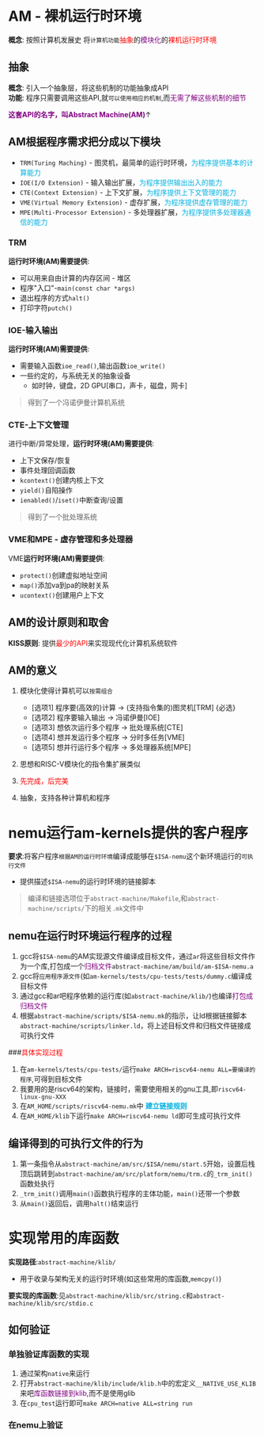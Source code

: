 # AM - 裸机运行时环境
**概念**: 按照计算机发展史 将`计算机功能`<font color=red>抽象</font>的<font color=purple>模块化</font>的<font color=red>裸机运行时环境</font>  
## 抽象
**概念**: 引入一个抽象层，将这些机制的功能抽象成API  
**功能**: 程序只需要调用这些API,就`可以使用相应的机制`,而<font color=purple>无需了解这些机制的细节</font>  

**<font color=purple>这套API的名字，叫Abstract Machine(AM)</font>**$\uparrow$  
## AM根据程序需求把分成以下模块
- `TRM(Turing Maching)` - 图灵机，最简单的运行时环境，<font color=sky_blue>为程序提供基本的计算能力</font>  
- `IOE(I/O Extension)` - 输入输出扩展，<font color=sky_blue>为程序提供输出出入的能力</font>  
- `CTE(Context Extension)` - 上下文扩展，<font color=sky_blue>为程序提供上下文管理的能力</font>  
- `VME(Virtual Memory Extension)` - 虚存扩展，<font color=sky_blue>为程序提供虚存管理的能力</font>  
- `MPE(Multi-Processor Extension)` - 多处理器扩展，<font color=sky_blue>为程序提供多处理器通信的能力</font>  

### TRM
**运行时环境(AM)需要提供**:
- 可以用来自由计算的内存区间 - 堆区  
- 程序"入口"-`main(const char *args)`  
- 退出程序的方式`halt()`  
- 打印字符`putch()`  

### IOE-输入输出
**运行时环境(AM)需要提供**:
- 需要输入函数`ioe_read()`,输出函数`ioe_write()`  
- 一些约定的，与系统无关的抽象设备  
   - 如时钟，键盘，2D GPU[串口，声卡，磁盘，网卡]  

> 得到了一个冯诺伊曼计算机系统  

### CTE-上下文管理
进行中断/异常处理，**运行时环境(AM)需要提供**:
- 上下文保存/恢复  
- 事件处理回调函数  
- `kcontext()`创建内核上下文  
- `yield()`自陷操作  
- `ienabled()`/`iset()`中断查询/设置  

> 得到了一个批处理系统  


### VME和MPE - 虚存管理和多处理器
VME**运行时环境(AM)需要提供**:
- `protect()`创建虚拟地址空间  
- `map()`添加va到pa的映射关系  
- `ucontext()`创建用户上下文  


## AM的设计原则和取舍
**KISS原则**: 提供<font color=red>最少的API</font>来实现现代化计算机系统软件  

## AM的意义
1. 模块化使得计算机可以`按需组合`  
   - [选项1] 程序要(高效的)计算 -> (支持指令集的)图灵机[TRM] {必选}  
   - [选项2] 程序要输入输出 -> 冯诺伊曼[IOE]  
   - [选项3] 想依次运行多个程序 -> 批处理系统[CTE]  
   - [选项4] 想并发运行多个程序 -> 分时多任务[VME]  
   - [选项5] 想并行运行多个程序 -> 多处理器系统[MPE]  

2. 思想和RISC-V模块化的指令集扩展类似  
3. <font color=red>先完成，后完美</font>  

4. 抽象，支持各种计算机和程序  

# nemu运行am-kernels提供的客户程序
**要求**:将客户程序`根据AM的运行时环境`编译成能够在`$ISA-nemu`这个新环境运行的`可执行文件`  
   - 提供描述`$ISA-nemu`的运行时环境的链接脚本  

> 编译和链接选项位于`abstract-machine/Makefile`,和`abstract-machine/scripts/`下的相关`.mk`文件中  

## nemu在运行时环境运行程序的过程
1. gcc将`$ISA-nemu`的AM实现源文件编译成目标文件，通过`ar`将这些目标文件作为一个库,打包成一个<font color=purple>归档文件</font>`abstract-machine/am/build/am-$ISA-nemu.a`  
2. gcc将`应用程序源文件`(如`am-kernels/tests/cpu-tests/tests/dummy.c`编译成目标文件  
3. 通过gcc和ar吧程序依赖的运行库(如`abstract-machine/klib/`)也编译<font color=purple>打包成归档文件</font>  
4. 根据`abstract-machine/scripts/$ISA-nemu.mk`的指示，让ld根据链接脚本`abstract-machine/scripts/linker.ld`，将上述目标文件和归档文件链接成可执行文件   

###<font color=red>具体实现过程</font> 
1. 在`am-kernels/tests/cpu-tests/`运行`make ARCH=riscv64-nemu ALL=要编译的程序`,可得到目标文件  
2. 我要用的是riscv64的架构，链接时，需要使用相关的gnu工具,即`riscv64-linux-gnu-XXX`  
3. 在`AM_HOME/scripts/riscv64-nemu.mk`中 **<font color=sky_blue>建立链接规则</font>**  
4. 在`AM_HOME/klib`下运行`make ARCH=riscv64-nemu ld`即可生成可执行文件  

## 编译得到的可执行文件的行为
1. 第一条指令从`abstract-machine/am/src/$ISA/nemu/start.S`开始，设置后栈顶后跳转到`abstract-machine/am/src/platform/nemu/trm.c`的`_trm_init()`函数处执行  
2. `_trm_init()`调用`main()`函数执行程序的主体功能，`main()`还带一个参数   
3. 从`main()`返回后，调用`halt()`结束运行


# 实现常用的库函数
**实现路径**:`abstract-machine/klib/`  
   - 用于收录与架构无关的运行时环境(如这些常用的库函数,`memcpy()`)  

**要实现的库函数**:见`abstract-machine/klib/src/string.c`和`abstract-machine/klib/src/stdio.c`  

## 如何验证
### 单独验证库函数的实现
1. 通过架构`native`来运行  
2. 打开`abstract-machine/klib/include/klib.h`中的宏定义`__NATIVE_USE_KLIB` 来吧<font color=purple>库函数链接到klib</font>,而不是使用glib  
3. 在`cpu_test`运行即可`make ARCH=native ALL=string run`  

### 在nemu上验证







